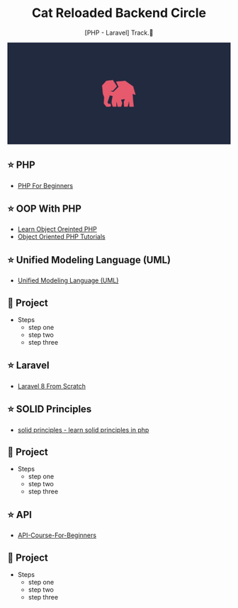 <h1 align="center">Cat Reloaded Backend Circle</h1>
<p align="center">[PHP - Laravel] Track.🐘</p>

![web roadmap](./elephant.png)



## ⭐ PHP 

- [PHP For Beginners ](https://laracasts.com/series/php-for-beginners-2023-edition)

## ⭐ OOP With PHP 

- [Learn Object Oreinted PHP ](https://www.youtube.com/playlist?list=PLDoPjvoNmBAxXTPncg0W4lhVS32LO_xtQ)
- [Object Oriented PHP Tutorials ](https://www.youtube.com/playlist?list=PL0eyrZgxdwhypQiZnYXM7z7-OTkcMgGPh)

## ⭐ Unified Modeling Language (UML)

- [Unified Modeling Language (UML) ](https://www.youtube.com/playlist?list=PLEFCLObymo052KL2YXBH5MZpusVWWv9WL)

## 🔭 Project

- Steps
  - step one
  - step two
  - step three

## ⭐ Laravel

- [Laravel 8 From Scratch ](https://laracasts.com/series/laravel-8-from-scratch)

## ⭐ SOLID Principles

- [solid principles - learn solid principles in php  ](https://www.youtube.com/watch?v=PDAlpiqISuI&list=PLe_UJpVeP8qBrVwOLpOb9N8T9KvUo3AE6&index=3&t=20s&ab_channel=EraaSoft)

## 🔭 Project

- Steps
  - step one
  - step two
  - step three

## ⭐ API

- [API-Course-For-Beginners ](https://youtube.com/playlist?list=PLftLUHfDSiZ6MfN8UhhcXDhh64eejvIKK)

## 🔭 Project

- Steps
  - step one
  - step two
  - step three
